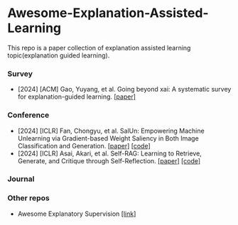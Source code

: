 # Awesome-Explanation-Assisted-Learning
This repo is a paper collection of explanation assisted learning topic(explanation guided learning). 


### Survey
- [2024] [ACM] Gao, Yuyang, et al. Going beyond xai: A systematic survey for explanation-guided learning. [[paper]](https://arxiv.org/pdf/2212.03954)


### Conference
- [2024] [ICLR] Fan, Chongyu, et al. SalUn: Empowering Machine Unlearning via Gradient-based Weight Saliency in Both Image Classification and Generation. [[paper]](https://openreview.net/pdf?id=gn0mIhQGNM) [[code]](https://github.com/OPTML-Group/Unlearn-Saliency)
- [2024] [ICLR] Asai, Akari, et al. Self-RAG: Learning to Retrieve, Generate, and Critique through Self-Reflection. [[paper]](https://openreview.net/pdf?id=hSyW5go0v8) [[code]](https://selfrag.github.io/)


### Journal


### Other repos
- Awesome Explanatory Supervision [[link]](https://github.com/stefanoteso/awesome-explanatory-supervision)
